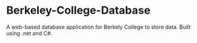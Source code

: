 # Berkeley-College-Database
A web-based database application for Berkely College to store data. Built using .net and C#.
